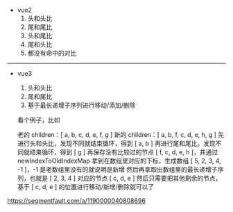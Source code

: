 -   vue2
    1. 头和头比
    2. 尾和尾比
    3. 头和尾比
    4. 尾和头比
    5. 都没有命中的对比

---

-   vue3

    1. 头和头比
    2. 尾和尾比
    3. 基于最长递增子序列进行移动/添加/删除

    看个例子，比如

    老的 children：[ a, b, c, d, e, f, g ]
    新的 children：[ a, b, f, c, d, e, h, g ]
    先进行头和头比，发现不同就结束循环，得到 [ a, b ]
    再进行尾和尾比，发现不同就结束循环，得到 [ g ]
    再保存没有比较过的节点 [ f, c, d, e, h ]，并通过 newIndexToOldIndexMap 拿到在数组里对应的下标，生成数组 [ 5, 2, 3, 4, -1 ]，-1 是老数组里没有的就说明是新增
    然后再拿取出数组里的最长递增子序列，也就是 [ 2, 3, 4 ] 对应的节点 [ c, d, e ]
    然后只需要把其他剩余的节点，基于 [ c, d, e ] 的位置进行移动/新增/删除就可以了

https://segmentfault.com/a/1190000040808696
